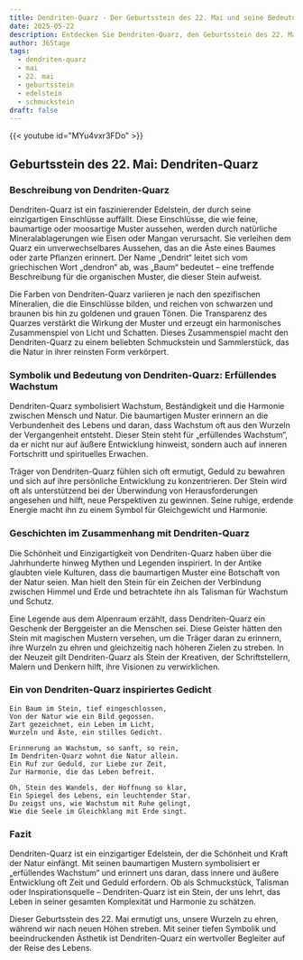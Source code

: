 ```yaml
---
title: Dendriten-Quarz - Der Geburtsstein des 22. Mai und seine Bedeutung
date: 2025-05-22
description: Entdecken Sie Dendriten-Quarz, den Geburtsstein des 22. Mai, der Erfüllendes Wachstum symbolisiert. Seine Symbolik und Geschichte werden Sie inspirieren.
author: 365tage
tags:
  - dendriten-quarz
  - mai
  - 22. mai
  - geburtsstein
  - edelstein
  - schmuckstein
draft: false
---
```


{{< youtube id="MYu4vxr3FDo" >}}

## Geburtsstein des 22. Mai: Dendriten-Quarz

### Beschreibung von Dendriten-Quarz

Dendriten-Quarz ist ein faszinierender Edelstein, der durch seine einzigartigen Einschlüsse auffällt. Diese Einschlüsse, die wie feine, baumartige oder moosartige Muster aussehen, werden durch natürliche Mineralablagerungen wie Eisen oder Mangan verursacht. Sie verleihen dem Quarz ein unverwechselbares Aussehen, das an die Äste eines Baumes oder zarte Pflanzen erinnert. Der Name „Dendrit“ leitet sich vom griechischen Wort „dendron“ ab, was „Baum“ bedeutet – eine treffende Beschreibung für die organischen Muster, die dieser Stein aufweist.

Die Farben von Dendriten-Quarz variieren je nach den spezifischen Mineralien, die die Einschlüsse bilden, und reichen von schwarzen und braunen bis hin zu goldenen und grauen Tönen. Die Transparenz des Quarzes verstärkt die Wirkung der Muster und erzeugt ein harmonisches Zusammenspiel von Licht und Schatten. Dieses Zusammenspiel macht den Dendriten-Quarz zu einem beliebten Schmuckstein und Sammlerstück, das die Natur in ihrer reinsten Form verkörpert.

### Symbolik und Bedeutung von Dendriten-Quarz: Erfüllendes Wachstum

Dendriten-Quarz symbolisiert Wachstum, Beständigkeit und die Harmonie zwischen Mensch und Natur. Die baumartigen Muster erinnern an die Verbundenheit des Lebens und daran, dass Wachstum oft aus den Wurzeln der Vergangenheit entsteht. Dieser Stein steht für „erfüllendes Wachstum“, da er nicht nur auf äußere Entwicklung hinweist, sondern auch auf inneren Fortschritt und spirituelles Erwachen.

Träger von Dendriten-Quarz fühlen sich oft ermutigt, Geduld zu bewahren und sich auf ihre persönliche Entwicklung zu konzentrieren. Der Stein wird oft als unterstützend bei der Überwindung von Herausforderungen angesehen und hilft, neue Perspektiven zu gewinnen. Seine ruhige, erdende Energie macht ihn zu einem Symbol für Gleichgewicht und Harmonie.

### Geschichten im Zusammenhang mit Dendriten-Quarz

Die Schönheit und Einzigartigkeit von Dendriten-Quarz haben über die Jahrhunderte hinweg Mythen und Legenden inspiriert. In der Antike glaubten viele Kulturen, dass die baumartigen Muster eine Botschaft von der Natur seien. Man hielt den Stein für ein Zeichen der Verbindung zwischen Himmel und Erde und betrachtete ihn als Talisman für Wachstum und Schutz.

Eine Legende aus dem Alpenraum erzählt, dass Dendriten-Quarz ein Geschenk der Berggeister an die Menschen sei. Diese Geister hätten den Stein mit magischen Mustern versehen, um die Träger daran zu erinnern, ihre Wurzeln zu ehren und gleichzeitig nach höheren Zielen zu streben. In der Neuzeit gilt Dendriten-Quarz als Stein der Kreativen, der Schriftstellern, Malern und Denkern hilft, ihre Visionen zu verwirklichen.

### Ein von Dendriten-Quarz inspiriertes Gedicht

```
Ein Baum im Stein, tief eingeschlossen,  
Von der Natur wie ein Bild gegossen.  
Zart gezeichnet, ein Leben im Licht,  
Wurzeln und Äste, ein stilles Gedicht.  

Erinnerung an Wachstum, so sanft, so rein,  
Im Dendriten-Quarz wohnt die Natur allein.  
Ein Ruf zur Geduld, zur Liebe zur Zeit,  
Zur Harmonie, die das Leben befreit.  

Oh, Stein des Wandels, der Hoffnung so klar,  
Ein Spiegel des Lebens, ein leuchtender Star.  
Du zeigst uns, wie Wachstum mit Ruhe gelingt,  
Wie die Seele im Gleichklang mit Erde singt.  
```

### Fazit

Dendriten-Quarz ist ein einzigartiger Edelstein, der die Schönheit und Kraft der Natur einfängt. Mit seinen baumartigen Mustern symbolisiert er „erfüllendes Wachstum“ und erinnert uns daran, dass innere und äußere Entwicklung oft Zeit und Geduld erfordern. Ob als Schmuckstück, Talisman oder Inspirationsquelle – Dendriten-Quarz ist ein Stein, der uns lehrt, das Leben in seiner gesamten Komplexität und Harmonie zu schätzen.

Dieser Geburtsstein des 22. Mai ermutigt uns, unsere Wurzeln zu ehren, während wir nach neuen Höhen streben. Mit seiner tiefen Symbolik und beeindruckenden Ästhetik ist Dendriten-Quarz ein wertvoller Begleiter auf der Reise des Lebens.